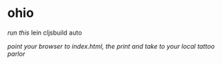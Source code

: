 # ohio

*run this*
lein cljsbuild auto

*point your browser to index.html, the print and take to your local tattoo parlor*

